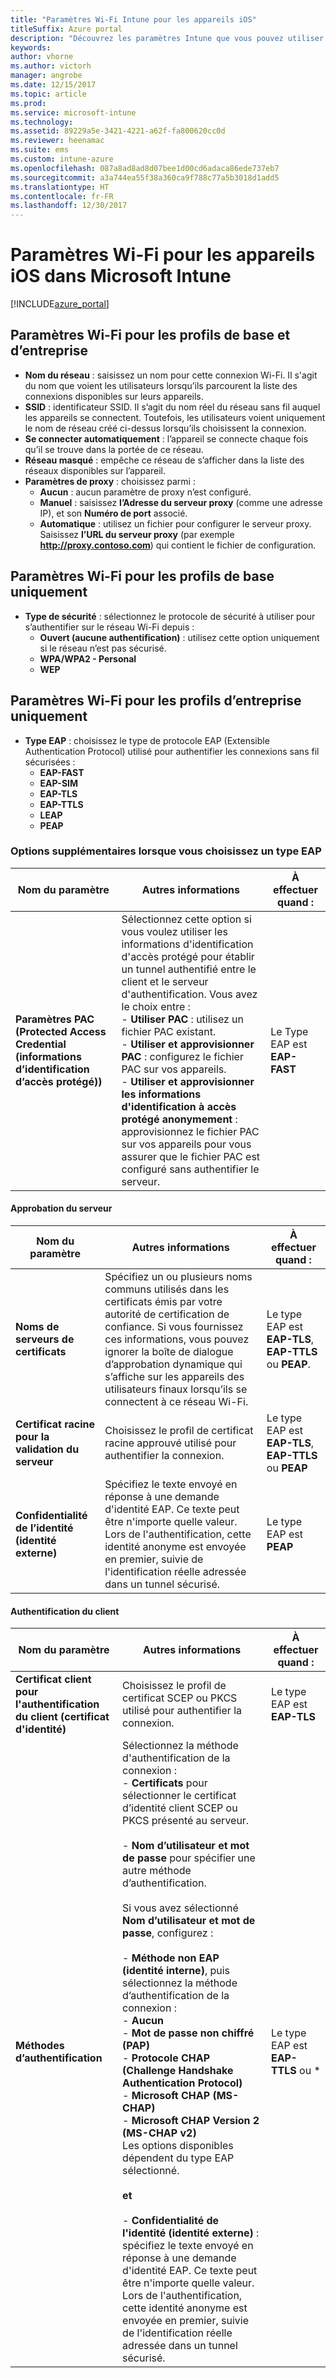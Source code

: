 ```yaml
---
title: "Paramètres Wi-Fi Intune pour les appareils iOS"
titleSuffix: Azure portal
description: "Découvrez les paramètres Intune que vous pouvez utiliser pour configurer les connexions Wi-Fi sur des appareils iOS."
keywords: 
author: vhorne
ms.author: victorh
manager: angrobe
ms.date: 12/15/2017
ms.topic: article
ms.prod: 
ms.service: microsoft-intune
ms.technology: 
ms.assetid: 89229a5e-3421-4221-a62f-fa800620cc0d
ms.reviewer: heenamac
ms.suite: ems
ms.custom: intune-azure
ms.openlocfilehash: 087a8ad8ad8d07bee1d00cd6adaca86ede737eb7
ms.sourcegitcommit: a3a744ea55f38a360ca9f788c77a5b3018d1add5
ms.translationtype: HT
ms.contentlocale: fr-FR
ms.lasthandoff: 12/30/2017
---
```

# <a name="wi-fi-settings-for-ios-devices-in-microsoft-intune"></a>Paramètres Wi-Fi pour les appareils iOS dans Microsoft Intune

[!INCLUDE[azure_portal](./includes/azure_portal.md)]



## <a name="wi-fi-settings-for-basic-and-enterprise-profiles"></a>Paramètres Wi-Fi pour les profils de base et d’entreprise

- **Nom du réseau** : saisissez un nom pour cette connexion Wi-Fi. Il s'agit du nom que voient les utilisateurs lorsqu’ils parcourent la liste des connexions disponibles sur leurs appareils.
- **SSID** : identificateur SSID. Il s’agit du nom réel du réseau sans fil auquel les appareils se connectent. Toutefois, les utilisateurs voient uniquement le nom de réseau créé ci-dessus lorsqu’ils choisissent la connexion.
- **Se connecter automatiquement** : l’appareil se connecte chaque fois qu’il se trouve dans la portée de ce réseau.
- **Réseau masqué** : empêche ce réseau de s’afficher dans la liste des réseaux disponibles sur l’appareil.
- **Paramètres de proxy** : choisissez parmi :
    - **Aucun** : aucun paramètre de proxy n’est configuré.
    - **Manuel** : saisissez **l’Adresse du serveur proxy** (comme une adresse IP), et son **Numéro de port** associé.
    - **Automatique** : utilisez un fichier pour configurer le serveur proxy. Saisissez **l’URL du serveur proxy** (par exemple **http://proxy.contoso.com**) qui contient le fichier de configuration.

## <a name="wi-fi-settings-for-basic-profiles-only"></a>Paramètres Wi-Fi pour les profils de base uniquement

- **Type de sécurité** : sélectionnez le protocole de sécurité à utiliser pour s’authentifier sur le réseau Wi-Fi depuis :
    - **Ouvert (aucune authentification)** : utilisez cette option uniquement si le réseau n’est pas sécurisé.
    - **WPA/WPA2 - Personal**
    - **WEP**

## <a name="wi-fi-settings-for-enterprise-profiles-only"></a>Paramètres Wi-Fi pour les profils d’entreprise uniquement

- **Type EAP** : choisissez le type de protocole EAP (Extensible Authentication Protocol) utilisé pour authentifier les connexions sans fil sécurisées :
    - **EAP-FAST**
    - **EAP-SIM**
    - **EAP-TLS**
    - **EAP-TTLS**
    - **LEAP**
    - **PEAP**

### <a name="further-options-when-you-choose-an-eap-type"></a>Options supplémentaires lorsque vous choisissez un type EAP


|Nom du paramètre|Autres informations|À effectuer quand :|
|--------------|-------------|----------|
|**Paramètres PAC (Protected Access Credential (informations d’identification d’accès protégé))**|Sélectionnez cette option si vous voulez utiliser les informations d'identification d'accès protégé pour établir un tunnel authentifié entre le client et le serveur d'authentification. Vous avez le choix entre :<br>- **Utiliser PAC** : utilisez un fichier PAC existant.<br>- **Utiliser et approvisionner PAC** : configurez le fichier PAC sur vos appareils.<br>- **Utiliser et approvisionner les informations d'identification à accès protégé anonymement** : approvisionnez le fichier PAC sur vos appareils pour vous assurer que le fichier PAC est configuré sans authentifier le serveur.|Le Type EAP est **EAP-FAST**|

#### <a name="server-trust"></a>Approbation du serveur


|Nom du paramètre|Autres informations|À effectuer quand :|
|--------------|-------------|----------|
|**Noms de serveurs de certificats**|Spécifiez un ou plusieurs noms communs utilisés dans les certificats émis par votre autorité de certification de confiance. Si vous fournissez ces informations, vous pouvez ignorer la boîte de dialogue d’approbation dynamique qui s’affiche sur les appareils des utilisateurs finaux lorsqu’ils se connectent à ce réseau Wi-Fi.|Le type EAP est **EAP-TLS**, **EAP-TTLS** ou **PEAP**.|
|**Certificat racine pour la validation du serveur**|Choisissez le profil de certificat racine approuvé utilisé pour authentifier la connexion. |Le type EAP est **EAP-TLS**, **EAP-TTLS** ou **PEAP**|
|**Confidentialité de l’identité (identité externe)**|Spécifiez le texte envoyé en réponse à une demande d'identité EAP. Ce texte peut être n'importe quelle valeur. Lors de l'authentification, cette identité anonyme est envoyée en premier, suivie de l'identification réelle adressée dans un tunnel sécurisé.|Le type EAP est **PEAP**|


#### <a name="client-authentication"></a>Authentification du client


|Nom du paramètre|Autres informations|À effectuer quand :|
|--------------|-------------|----------|
|**Certificat client pour l'authentification du client (certificat d'identité)**|Choisissez le profil de certificat SCEP ou PKCS utilisé pour authentifier la connexion.|Le type EAP est **EAP-TLS**|
|**Méthodes d’authentification**|Sélectionnez la méthode d'authentification de la connexion :<br>- **Certificats** pour sélectionner le certificat d’identité client SCEP ou PKCS présenté au serveur.<br><br>- **Nom d’utilisateur et mot de passe** pour spécifier une autre méthode d’authentification. <br><br>Si vous avez sélectionné **Nom d’utilisateur et mot de passe**, configurez :<br><br>-  **Méthode non EAP (identité interne)**, puis sélectionnez la méthode d’authentification de la connexion :<br>- **Aucun**<br>- **Mot de passe non chiffré (PAP)**<br>- **Protocole CHAP (Challenge Handshake Authentication Protocol)**<br>- **Microsoft CHAP (MS-CHAP)**<br>- **Microsoft CHAP Version 2 (MS-CHAP v2)**<br>Les options disponibles dépendent du type EAP sélectionné.<br><br>**et**<br><br>- **Confidentialité de l'identité (identité externe)** : spécifiez le texte envoyé en réponse à une demande d'identité EAP. Ce texte peut être n'importe quelle valeur. Lors de l'authentification, cette identité anonyme est envoyée en premier, suivie de l'identification réelle adressée dans un tunnel sécurisé.|Le type EAP est **EAP-TTLS** ou *
